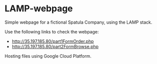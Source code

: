# LAMP-webpage
Simple webpage for a fictional Spatula Company, using the LAMP stack.

Use the following links to check the webpage:
- http://35.197.185.80/part1FormOrder.php
- http://35.197.185.80/part2FormBrowse.php

Hosting files using Google Cloud Platform.
